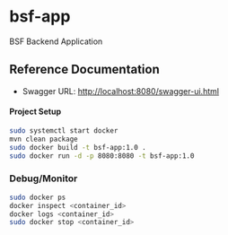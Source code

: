 # bsf-app

BSF Backend Application

## Reference Documentation

* Swagger URL: [http://localhost:8080/swagger-ui.html](http://localhost:8080/swagger-ui.html)

#### Project Setup
```sh
sudo systemctl start docker
mvn clean package
sudo docker build -t bsf-app:1.0 .
sudo docker run -d -p 8080:8080 -t bsf-app:1.0
```

### Debug/Monitor
```sh
sudo docker ps
docker inspect <container_id>
docker logs <container_id>
sudo docker stop <container_id>
```